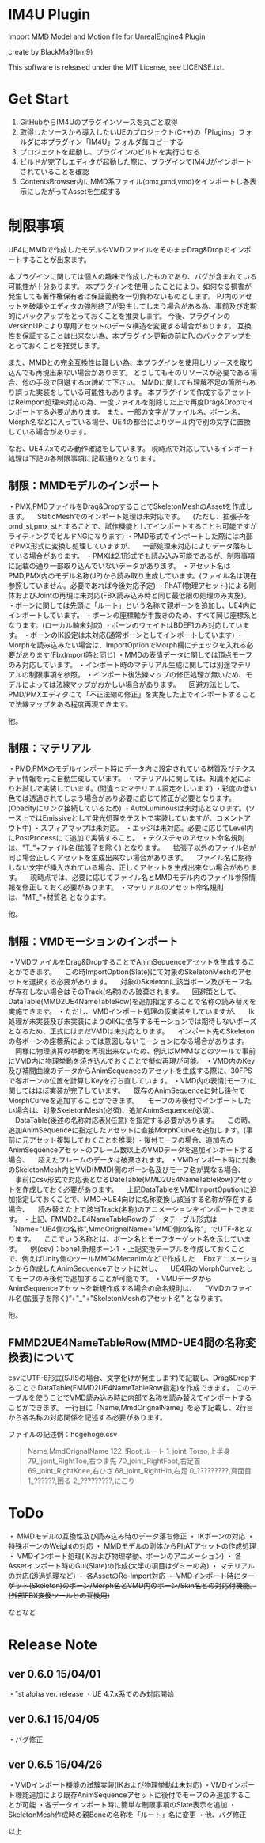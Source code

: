 # IM4U Plugin

Import MMD Model and Motion file for UnrealEngine4 Plugin

create by BlackMa9(bm9)

This software is released under the MIT License, see LICENSE.txt.


# Get Start

1. GitHubからIM4Uのプラグインソースを丸ごと取得
2. 取得したソースから導入したいUEのプロジェクト(C++)の「Plugins」フォルダに本プラグイン「IM4U」フォルダ毎コピーする
3. プロジェクトを起動し、プラグインのビルドを実行させる
4. ビルドが完了しエディタが起動した際に、プラグインでIM4Uがインポートされていることを確認
5. ContentsBrowser内にMMD系ファイル(pmx,pmd,vmd)をインポートし各表示にしたがってAssetを生成する


# 制限事項

UE4にMMDで作成したモデルやVMDファイルをそのままDrag&Dropでインポートすることが出来ます。

本プラグインに関しては個人の趣味で作成したものであり、バグが含まれている可能性が十分あります。
本プラグインを使用したことにより、如何なる損害が発生しても著作権保有者は保証義務を一切負わないものとします。
PJ内のアセットを破壊やエディタの強制終了が発生してしまう場合がある為、事前及び定期的にバックアップをとっておくことを推奨します。
今後、プラグインのVersionUPにより専用アセットのデータ構造を変更する場合があります。
互換性を保証することは出来ない為、本プラグイン更新の前にPJのバックアップをとっておくことを推奨します。

また、MMDとの完全互換性は難しい為、本プラグインを使用しリソースを取り込んでも再現出来ない場合があります。
どうしてもそのリソースが必要である場合、他の手段で回避するor諦めて下さい。
MMDに関しても理解不足の箇所もあり誤った実装をしている可能性もあります。
本プラグインで作成するアセットはReImport処理未対応の為、一度ファイルを削除した上で再度Drag&Dropでインポートする必要があります。
また、一部の文字がファイル名、ボーン名、Morph名などに入っている場合、UE4の都合によりツール内で別の文字に置換している場合があります。

なお、UE4.7.xでのみ動作確認をしています。
現時点で対応しているインポート処理は下記の各制限事項に記載通りとなります。


## 制限：MMDモデルのインポート

・PMX,PMDファイルをDrag&DropすることでSkeletonMeshのAssetを作成します。
　StaticMeshでのインポート処理は未対応です。
　(ただし、拡張子をpmd_st,pmx_stとすることで、試作機能としてインポートすることも可能ですがライティングでビルドNGになります)
・PMD形式でインポートした際には内部でPMX形式に変換し処理していますが、
　一部処理未対応によりデータ落ちしている場合があります。
・PMXは2.1形式でも読み込み可能であるが、制限事項に記載の通り一部取り込んでいないデータがあります。
・アセット名はPMD,PMX内のモデル名称(JP)から読み取り生成しています。(ファイル名は現在参照していません。必要であれば今後対応予定)
・PhAT(物理アセット)による剛体およびJointの再現は未対応(FBX読み込み時と同じ最低限の処理のみ実施)。
・ボーンに関しては先頭に「ルート」という名称で親ボーンを追加し、UE4内にインポートしています。
・ボーンの座標軸が手抜きのため、すべて同じ座標系となります。(ローカル軸未対応)
・ボーンのウェイトはBDEF1のみ対応しています。
・ボーンのIK設定は未対応(通常ボーンとしてインポートしています)
・Morphを読み込みたい場合は、ImportOptionでMorph欄にチェックを入れる必要があります(FbxImport時と同じ)
・MMDの表情データに関しては頂点モーフのみ対応しています。
・インポート時のマテリアル生成に関しては別途マテリアルの制限事項を参照。
・インポート後法線マップの修正処理が無いため、モデルによっては法線マップがおかしい場合があります。
　回避方法として、PMD/PMXエディタにて「不正法線の修正」を実施した上でインポートすることで法線マップをある程度再現できます。

他。

## 制限：マテリアル

・PMD,PMXのモデルインポート時にデータ内に設定されている材質及びテクスチャ情報を元に自動生成しています。
・マテリアルに関しては、知識不足によりお試しで実装しています。(間違ったマテリアル設定をしいます)
・彩度の低い色では透過されてしまう場合があり必要に応じて修正が必要となります。(Opacityにリンク接続しているため)
・AutoLuminousは未対応となります。(ソース上ではEmissiveとして発光処理をテストで実装していますが、コメントアウト中)
・スフィアマップは未対応。
・エッジは未対応。必要に応じてLevel内にPostProcessにて追加で実装すること。
・テクスチャのアセット命名規則は、"T_"+ファイル名(拡張子を除く) となります。
　拡張子以外のファイル名が同じ場合正しくアセットを生成出来ない場合があります。
　ファイル名に期待しない文字が挿入されている場合、正しくアセットを生成出来ない場合があります。
　現時点では、必要に応じてファイル名とMMDモデル内のファイル参照情報を修正しておく必要があります。
・マテリアルのアセット命名規則は、"MT_"+材質名 となります。

他。

## 制限：VMDモーションのインポート

・VMDファイルをDrag&DropすることでAnimSequenceアセットを生成することができます。
　この時ImportOption(Slate)にて対象のSkeletonMeshのアセットを選択する必要があります。
　対象のSkeletonに該当ボーン及びモーフ名が存在しない場合はそのTrack(名称)のみ破棄されます。
　回避策として、DataTable(MMD2UE4NameTableRow)を追加指定することで名称の読み替えを実施できます。
・ただし、VMDインポート処理の仮実装をしていますが、
　Ik処理が未実装及び未実装によりのIKに依存するモーションでは期待しないポーズとなるため、正式にはまだVMDは未対応とります。
　インポート先のSkeletonの各ボーンの座標系によっては意図しないモーションになる場合があります。
　同様に物理演算の挙動を再現出来ないため、例えばMMMなどのツールで事前にVMD内に物理挙動を焼き込んでおくことで擬似再現が可能。
・VMD内のKey及び補間曲線のデータからAnimSequenceのアセットを生成する際に、30FPSで各ボーンの位置を計算しKeyを打ち直しています。
・VMD内の表情(モーフ)に関してはほぼ実装が完了しています。
　既存のAnimSequenceに対し後付でMorphCurveを追加することができます。
　モーフのみ後付でインポートしたい場合は、対象SkeletonMesh(必須)、追加AnimSequence(必須)、
　DataTable(後述の名称対応表)(任意) を指定する必要があります。
　この時、追加AnimSequenceに指定したアセットに直接MorphCurveを追加します。(事前に元アセット複製しておくことを推奨)
・後付モーフの場合、追加先のAnimSequenceアセットのフレーム数以上のVMDデータを追加インポートする場合、
　超えたフレームのデータは破棄されます。
・VMDインポート時に対象のSkeletonMesh内とVMD(MMD)側のボーン名及びモーフ名が異なる場合、
　事前にcsv形式で対応表となるDateTable(MMD2UE4NameTableRow)アセットを作成しておく必要があります。
　上記DataTableをVMDImportOputionに追加指定しておくことで、MMD->UE4向けに名称変換し該当する名称が存在する場合、
　読み替えた上で該当Track(名称)のアニメーションをインポートできます。
・上記、FMMD2UE4NameTableRowのデータテーブル形式は「Name="UE4側の名称",MmdOrignalName="MMD側の名称"」でUTF-8となります。
　ここでいう名称とは、ボーン名とモーフターゲット名を示しています。
　例(csv)：bone1,新規ボーン1
・上記変換テーブルを作成しておくことで、例えばUnity側のツールMMD4Mecanimなどで作成した
　Fbxアニメーションから作成したAnimSequenceアセットに対し、
　UE4用のMorphCurveとしてモーフのみ後付で追加することが可能です。
・VMDデータからAnimSequenceアセットを新規作成する場合の命名規則は、
　”VMDのファイル名(拡張子を除く)”+"_"+"SkeletonMeshのアセット名" となります。

他。

## FMMD2UE4NameTableRow(MMD-UE4間の名称変換表)について

csvにUTF-8形式(SJISの場合、文字化けが発生します)で記載し、Drag&Dropすることで
DataTable(FMMD2UE4NameTableRow指定)を作成できます。
このテーブルを使うことでVMD読み込み時に内部で名称を読み替えてインポートすることができます。
一行目に「Name,MmdOrignalName」を必ず記載し、2行目から各名称の対応関係を記述する必要があります。

ファイルの記述例：hogehoge.csv

> Name,MmdOrignalName
122_!Root,ルート
1_joint_Torso,上半身
79_!joint_RightToe,右つま先
70_joint_RightFoot,右足首
69_joint_RightKnee,右ひざ
68_joint_RightHip,右足
0_?????????,真面目
1_??????,困る
2_?????????,にこり


# ToDo

・ MMDモデルの互換性及び読み込み時のデータ落ち修正
・ IKボーンの対応
・ 特殊ボーンのWeightの対応
・ MMDモデルの剛体からPhATアセットの作成処理
・ VMDインポート処理(IKおよび物理挙動、ボーンのアニメーション)
・ 各Assetインポート時のGui(Slate)の作成(大半の項目はダミーの為)
・ マテリアルの対応(透過処理など)
・ 各AssetのRe-Import対応
~~・ VMDインポート時にターゲット(Skeleton)のボーン/Morph名とVMD内のボーン/Skin名との対応付機能。(外部FBX変換ツールとの互換用)~~

などなど

# Release Note

## ver 0.6.0 15/04/01

・1st alpha ver. release
・UE 4.7.x系でのみ対応開始

## ver 0.6.1 15/04/05

・バグ修正

## ver 0.6.5 15/04/26

・VMDインポート機能の試験実装(IKおよび物理挙動は未対応)
・VMDインポート機能追加により既存AnimSequenceアセットに後付でモーフのみ追加することが可能
・各データインポート時に簡単な制限事項のSlate表示を追加
・SkeletonMesh作成時の親Boneの名称を「ルート」名に変更
・他、バグ修正

以上
